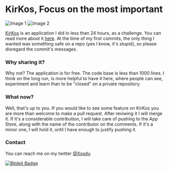 KirKos, Focus on the most important
======

![Image 1](https://dl.dropboxusercontent.com/u/14102938/image1.png)
![Image 2](https://dl.dropboxusercontent.com/u/14102938/image2.png)

[KirKos](https://itunes.apple.com/us/app/kirkos/id730158035?ls=1&mt=8) is an application I did in less than 24 hours, as a challenge. You can read more about it [here](http://codeplease.wordpress.com/2013/11/02/kirkos-app-development-under-24h). At the time of my first commits, the only thing I wanted was something safe on a repo (yes I know, it's stupid), so please disregard the commit's messages. 

### Why sharing it?

Why not? The application is for free. The code base is less than 1000 lines. I think on the long run, is more helpful to have it here,  where people can see, experiment and learn than to be "closed" on a private repository.

### What now?


Well, that's up to you. If you would like to see some feature on KirKos you are more than welcome to make a pull request. After reviwing it I will merge it. If it's a considerable contribution, I will take care of pushing to the App Store, along with the name of the contributor on the comments. If it's a minor one, I will hold it, until I have enough to justify pushing it.


### Contact

You can reach me on my twitter [@Xsody](https://twitter.com/XSody).

[![Bitdeli Badge](https://d2weczhvl823v0.cloudfront.net/RuiAAPeres/kirkos/trend.png)](https://bitdeli.com/free "Bitdeli Badge")

